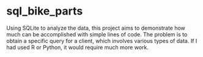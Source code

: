 # sql_bike_parts
Using SQLite to analyze the data, this project aims to demonstrate how much can be accomplished with simple lines of code. The problem is to obtain a specific query for a client, which involves various types of data. If I had used R or Python, it would require much more work.
